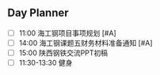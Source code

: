 ## Day Planner
- [ ] 11:00 海工钢项目事项规划  [#A]
- [ ] 14:00 海工钢课题五财务材料准备通知 [#A]
- [ ] 15:00 陕西钢铁交流PPT初稿
- [ ] 11:30-13:30 健身